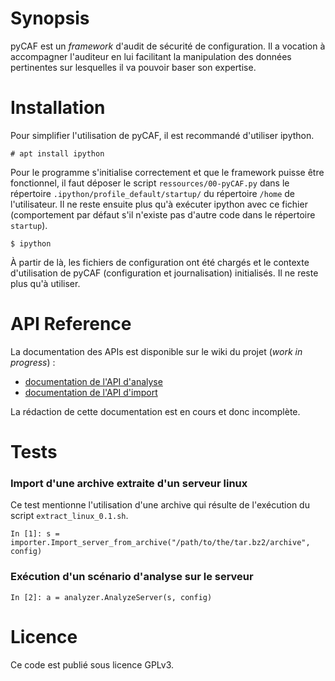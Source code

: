 # Synopsis

pyCAF est un *framework* d'audit de sécurité de configuration. Il a vocation à accompagner l'auditeur en lui facilitant la manipulation des données pertinentes sur lesquelles il va pouvoir baser son expertise.

# Installation

Pour simplifier l'utilisation de pyCAF, il est recommandé d'utiliser ipython.


    # apt install ipython

Pour le programme s'initialise correctement et que le framework puisse être fonctionnel, il faut déposer le script `ressources/00-pyCAF.py` dans le répertoire `.ipython/profile_default/startup/` du répertoire `/home` de l'utilisateur. Il ne reste ensuite plus qu'à exécuter ipython avec ce fichier  (comportement par défaut s'il n'existe pas d'autre code dans le répertoire `startup`).


    $ ipython

À partir de là, les fichiers de configuration ont été chargés et le contexte d'utilisation de pyCAF (configuration et journalisation) initialisés. Il ne reste plus qu'à utiliser.

# API Reference

La documentation des APIs est disponible sur le wiki du projet (*work in progress*) :
* [documentation de l'API d'analyse](https://github.com/maximeolivier/pyCAF/wiki/Documentation-de-l%27API-d%27analyse "lien vers la documentation de l'API d'analyse")
* [documentation de l'API d'import](https://github.com/maximeolivier/pyCAF/wiki/Documentation-de-l%27API-d%27import "lien vers la documentation de l'API d'import")

La rédaction de cette documentation est en cours et donc incomplète.

# Tests

### Import d'une archive extraite d'un serveur linux

Ce test mentionne l'utilisation d'une archive qui résulte de l'exécution du script `extract_linux_0.1.sh`.


    In [1]: s = importer.Import_server_from_archive("/path/to/the/tar.bz2/archive", config)

### Exécution d'un scénario d'analyse sur le serveur


    In [2]: a = analyzer.AnalyzeServer(s, config)

# Licence

Ce code est publié sous licence GPLv3.